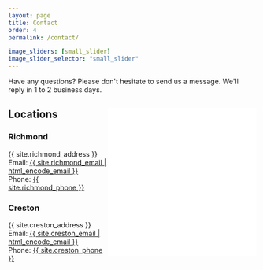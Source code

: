 ```yaml
---
layout: page
title: Contact
order: 4
permalink: /contact/

image_sliders: [small_slider]
image_slider_selector: "small_slider"
---
```


  Have any questions? Please don't hesitate to send us a message. We'll reply in 1 to 2 business days.

<div>

<iframe width="60%" height="300px" align="right" frameborder="0" allowfullscreen allow="geolocation" src="//umap.openstreetmap.fr/en/map/untitled-map_1020009?scaleControl=false&miniMap=false&scrollWheelZoom=true&zoomControl=true&editMode=disabled&moreControl=false&searchControl=false&tilelayersControl=false&embedControl=false&datalayersControl=false&onLoadPanel=undefined&captionBar=false&captionMenus=false&fullscreenControl=false&locateControl=false&measureControl=false&editinosmControl=false&starControl=false"></iframe>

<h2>Locations</h2>

<h3> Richmond</h3>
{{ site.richmond_address }}
<br>
Email: <a class="u-email" href="mailto:{{ site.richmond_email | encode_email }}">{{ site.richmond_email | html_encode_email }}</a>
<br>
Phone: <a class="u-phone" href="tel:{{ site.richmond_phone }}">{{ site.richmond_phone }}</a>


<h3> Creston</h3>
{{ site.creston_address }}
<br>
Email: <a class="u-email" href="mailto:{{ site.creston_email | encode_email }}">{{ site.creston_email | html_encode_email }}</a>

<br>
Phone: <a class="u-phone" href="tel:{{ site.creston_phone }}">{{ site.creston_phone }}</a>

</div>
